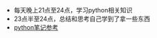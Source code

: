 * 每天晚上21点至24点，学习python相关知识
* 23点半至24点，总结和思考自己学到了拿一些东西
* [python笔记参考](https://www.liaoxuefeng.com/wiki/1016959663602400)